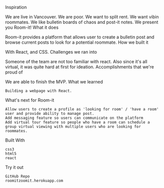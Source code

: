 
Inspiration

We are live in Vancouver. We are poor. We want to split rent. We want vibin roommates. We like bulletin boards of chaos and post-it notes. We present you Room-it!
What it does

Room-it provides a platform that allows user to create a bulletin post and browse current posts to look for a potential roommate.
How we built it

With React, and CSS.
Challenges we ran into

Someone of the team are not too familiar with react. Also since it's all virtual, it was quite hard at first for ideation.
Accomplishments that we're proud of

We are able to finish the MVP.
What we learned

    Building a webpage with React.

What's next for Room-it

    Allow users to create a profile as 'looking for room' / 'have a room' user and provide ability to manage post.
    Add messaging feature so users can communicate on the platform
    Add virtual tour feature so people who have a room can schedule a group virtual viewing with multiple users who are looking for roommates.

Built With

    css3
    html5
    react

Try it out

    GitHub Repo
    roomitzoomit.herokuapp.com

